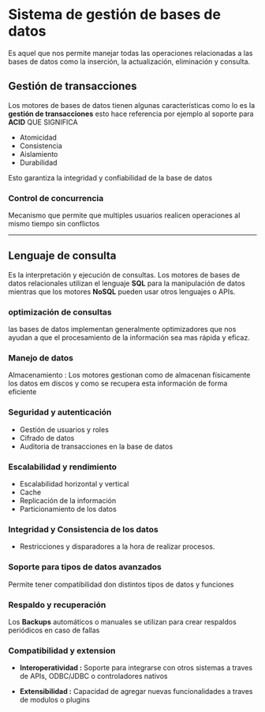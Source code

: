 # Sistema de gestión de bases de datos

Es aquel que nos permite manejar todas las operaciones relacionadas a las bases de datos como la inserción, la actualización, eliminación y consulta.

## Gestión de transacciones

Los motores de bases de datos tienen algunas características como lo es la **gestión de transacciones** esto hace referencia por ejemplo al soporte para **ACID** QUE SIGNIFICA

- Atomicidad
- Consistencia
- Aislamiento
- Durabilidad

Esto garantiza la integridad y confiabilidad de la base de datos

### Control de concurrencia

Mecanismo que permite que multiples usuarios realicen operaciones al mismo tiempo sin conflictos

---

## Lenguaje de consulta

Es la interpretación y ejecución de consultas. Los motores de bases de datos relacionales utilizan el lenguaje **SQL** para la manipulación de datos mientras que los motores **NoSQL** pueden usar otros lenguajes o APIs.

### optimización de consultas

las bases de datos implementan generalmente optimizadores que nos ayudan a que el procesamiento de la información sea mas rápida y eficaz.

### Manejo de datos

Almacenamiento : Los motores gestionan como de almacenan físicamente los datos em discos y como se recupera esta información de forma eficiente

### Seguridad y autenticación

- Gestión de usuarios y roles
- Cifrado de datos
- Auditoria de transacciones en la base de datos

### Escalabilidad y rendimiento

- Escalabilidad horizontal y vertical
- Cache
- Replicación de la información
- Particionamiento de los datos

### Integridad y Consistencia de los datos

- Restricciones y disparadores a la hora de realizar procesos.

### Soporte para tipos de datos avanzados

Permite tener compatibilidad don distintos tipos de datos y funciones

### Respaldo y recuperación

Los **Backups** automáticos o manuales se utilizan para crear respaldos periódicos en caso de fallas

### Compatibilidad y extension

- **Interoperatividad :** Soporte para integrarse con otros sistemas a traves de APIs, ODBC/JDBC o controladores nativos

- **Extensibilidad :** Capacidad de agregar nuevas funcionalidades a traves de modulos o plugins
